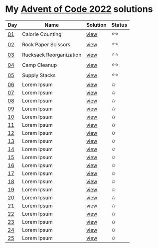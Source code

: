 # My [Advent of Code 2022](https://adventofcode.com/2022) solutions

| Day                                        | Name                    | Solution                       | Status |
|--------------------------------------------|-------------------------|--------------------------------|--------|
| [01](https://adventofcode.com/2022/day/1)  | Calorie Counting        | [view](/2022/Day%201/main.rb)  | ⭐⭐     |
| [02](https://adventofcode.com/2022/day/2)  | Rock Paper Scissors     | [view](/2022/Day%202/main.rb)  | ⭐⭐     |                                                                                 
| [03](https://adventofcode.com/2022/day/3)  | Rucksack Reorganization | [view](/2022/Day%203/main.rb)  | ⭐⭐     |                                                                                 
| [04](https://adventofcode.com/2022/day/4)  | Camp Cleanup            | [view](/2022/Day%204/main.rb)  | ⭐⭐     |                                                                                 
| [05](https://adventofcode.com/2022/day/5)  | Supply Stacks           | [view](/2022/Day%205/main.rb)  | ⭐⭐     |                                                                                 
| [06](https://adventofcode.com/2022/day/6)  | Lorem Ipsum             | [view](/2022/Day%206/main.rb)  | ✩      |                                                                                 
| [07](https://adventofcode.com/2022/day/7)  | Lorem Ipsum             | [view](/2022/Day%207/main.rb)  | ✩      |                                                                                 
| [08](https://adventofcode.com/2022/day/8)  | Lorem Ipsum             | [view](/2022/Day%208/main.rb)  | ✩      |                                                                                 
| [09](https://adventofcode.com/2022/day/9)  | Lorem Ipsum             | [view](/2022/Day%209/main.rb)  | ✩      |                                                                                 
| [10](https://adventofcode.com/2022/day/10) | Lorem Ipsum             | [view](/2022/Day%2010/main.rb) | ✩      |                                                                                
| [11](https://adventofcode.com/2022/day/11) | Lorem Ipsum             | [view](/2022/Day%2011/main.rb) | ✩      |                                                                                
| [12](https://adventofcode.com/2022/day/12) | Lorem Ipsum             | [view](/2022/Day%2012/main.rb) | ✩      |                                                                                
| [13](https://adventofcode.com/2022/day/13) | Lorem Ipsum             | [view](/2022/Day%2013/main.rb) | ✩      |                                                                                
| [14](https://adventofcode.com/2022/day/14) | Lorem Ipsum             | [view](/2022/Day%2014/main.rb) | ✩      |                                                                                
| [15](https://adventofcode.com/2022/day/15) | Lorem Ipsum             | [view](/2022/Day%2015/main.rb) | ✩      |
| [16](https://adventofcode.com/2022/day/16) | Lorem Ipsum             | [view](/2022/Day%2016/main.rb) | ✩      |
| [17](https://adventofcode.com/2022/day/17) | Lorem Ipsum             | [view](/2022/Day%2017/main.rb) | ✩      |
| [18](https://adventofcode.com/2022/day/18) | Lorem Ipsum             | [view](/2022/Day%2018/main.rb) | ✩      |
| [19](https://adventofcode.com/2022/day/19) | Lorem Ipsum             | [view](/2022/Day%2019/main.rb) | ✩      |
| [20](https://adventofcode.com/2022/day/20) | Lorem Ipsum             | [view](/2022/Day%2020/main.rb) | ✩      |
| [21](https://adventofcode.com/2022/day/21) | Lorem Ipsum             | [view](/2022/Day%2021/main.rb) | ✩      |
| [22](https://adventofcode.com/2022/day/22) | Lorem Ipsum             | [view](/2022/Day%2022/main.rb) | ✩      |
| [23](https://adventofcode.com/2022/day/23) | Lorem Ipsum             | [view](/2022/Day%2023/main.rb) | ✩      |
| [24](https://adventofcode.com/2022/day/24) | Lorem Ipsum             | [view](/2022/Day%2024/main.rb) | ✩      |
| [25](https://adventofcode.com/2022/day/25) | Lorem Ipsum             | [view](/2022/Day%2025/main.rb) | ✩      |